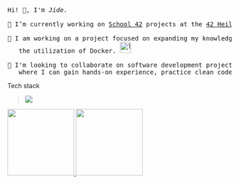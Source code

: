 
<pre>
Hi! 👋, I'm <i>Jide.</i>

🔭 I’m currently working on <a href="https://42.fr/en/the-program/innovative-learning/" target="_blank" >School 42</a> projects at the <a href="https://www.42heilbronn.de/en/">42 Heilbronn</a> campus

🌱 I am working on a project focused on expanding my knowledge in system administration through 
   the utilization of Docker. <a href="https://github.com/JideOgunlana/42_Inception"><img src="https://img.icons8.com/?size=512&id=20839&format=png" alt="link" width="25px" /></a>
   
👯 I'm looking to collaborate on software development projects (interest in <b>WEB</b>),
   where I can gain hands-on experience, practice clean code, and follow best dev practices.
</pre>
<p> Tech stack </p>
<blockquote>
    <a href="https://skillicons.dev">
     <img src="https://skillicons.dev/icons?i=c,cpp,js,react,git,css,sass,jquery,docker,bash" />
    </a>
</blockquote>
<div align="left">
  <a href="https://github.com/JideOgunlana">
  <img height="150em" src="https://github-readme-stats.vercel.app/api?username=JideOgunlana&show_icons=true&theme=nord&include_all_commits=true&count_private=true"/>
  <img height="150em" src="https://github-readme-stats.vercel.app/api/top-langs/?username=JideOgunlana&layout=compact&langs_count=7&theme=nord"/>
</div>


<!--
**JideOgunlana/jideOgunlana** is a ✨ _special_ ✨ repository because its `README.md` (this file) appears on your GitHub profile.

Here are some ideas to get you started:

- 🔭 I’m currently working on ...
- 🌱 I’m currently learning ...
- 👯 I’m looking to collaborate on ...
- 🤔 I’m looking for help with ...
- 💬 Ask me about ...
- 📫 How to reach me: ...
- 😄 Pronouns: ...
- ⚡ Fun fact: ...
-->
